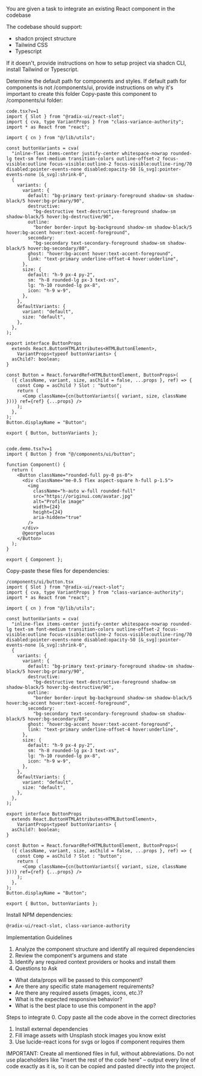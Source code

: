 You are given a task to integrate an existing React component in the codebase

The codebase should support:
- shadcn project structure  
- Tailwind CSS
- Typescript

If it doesn't, provide instructions on how to setup project via shadcn CLI, install Tailwind or Typescript.

Determine the default path for components and styles. 
If default path for components is not /components/ui, provide instructions on why it's important to create this folder
Copy-paste this component to /components/ui folder:
```tsx
code.tsx?v=1
import { Slot } from "@radix-ui/react-slot";
import { cva, type VariantProps } from "class-variance-authority";
import * as React from "react";

import { cn } from "@/lib/utils";

const buttonVariants = cva(
  "inline-flex items-center justify-center whitespace-nowrap rounded-lg text-sm font-medium transition-colors outline-offset-2 focus-visible:outline focus-visible:outline-2 focus-visible:outline-ring/70 disabled:pointer-events-none disabled:opacity-50 [&_svg]:pointer-events-none [&_svg]:shrink-0",
  {
    variants: {
      variant: {
        default: "bg-primary text-primary-foreground shadow-sm shadow-black/5 hover:bg-primary/90",
        destructive:
          "bg-destructive text-destructive-foreground shadow-sm shadow-black/5 hover:bg-destructive/90",
        outline:
          "border border-input bg-background shadow-sm shadow-black/5 hover:bg-accent hover:text-accent-foreground",
        secondary:
          "bg-secondary text-secondary-foreground shadow-sm shadow-black/5 hover:bg-secondary/80",
        ghost: "hover:bg-accent hover:text-accent-foreground",
        link: "text-primary underline-offset-4 hover:underline",
      },
      size: {
        default: "h-9 px-4 py-2",
        sm: "h-8 rounded-lg px-3 text-xs",
        lg: "h-10 rounded-lg px-8",
        icon: "h-9 w-9",
      },
    },
    defaultVariants: {
      variant: "default",
      size: "default",
    },
  },
);

export interface ButtonProps
  extends React.ButtonHTMLAttributes<HTMLButtonElement>,
    VariantProps<typeof buttonVariants> {
  asChild?: boolean;
}

const Button = React.forwardRef<HTMLButtonElement, ButtonProps>(
  ({ className, variant, size, asChild = false, ...props }, ref) => {
    const Comp = asChild ? Slot : "button";
    return (
      <Comp className={cn(buttonVariants({ variant, size, className }))} ref={ref} {...props} />
    );
  },
);
Button.displayName = "Button";

export { Button, buttonVariants };


code.demo.tsx?v=1
import { Button } from "@/components/ui/button";

function Component() {
  return (
    <Button className="rounded-full py-0 ps-0">
      <div className="me-0.5 flex aspect-square h-full p-1.5">
        <img
          className="h-auto w-full rounded-full"
          src="https://originui.com/avatar.jpg"
          alt="Profile image"
          width={24}
          height={24}
          aria-hidden="true"
        />
      </div>
      @georgelucas
    </Button>
  );
}

export { Component };

```

Copy-paste these files for dependencies:
```tsx
/components/ui/button.tsx
import { Slot } from "@radix-ui/react-slot";
import { cva, type VariantProps } from "class-variance-authority";
import * as React from "react";

import { cn } from "@/lib/utils";

const buttonVariants = cva(
  "inline-flex items-center justify-center whitespace-nowrap rounded-lg text-sm font-medium transition-colors outline-offset-2 focus-visible:outline focus-visible:outline-2 focus-visible:outline-ring/70 disabled:pointer-events-none disabled:opacity-50 [&_svg]:pointer-events-none [&_svg]:shrink-0",
  {
    variants: {
      variant: {
        default: "bg-primary text-primary-foreground shadow-sm shadow-black/5 hover:bg-primary/90",
        destructive:
          "bg-destructive text-destructive-foreground shadow-sm shadow-black/5 hover:bg-destructive/90",
        outline:
          "border border-input bg-background shadow-sm shadow-black/5 hover:bg-accent hover:text-accent-foreground",
        secondary:
          "bg-secondary text-secondary-foreground shadow-sm shadow-black/5 hover:bg-secondary/80",
        ghost: "hover:bg-accent hover:text-accent-foreground",
        link: "text-primary underline-offset-4 hover:underline",
      },
      size: {
        default: "h-9 px-4 py-2",
        sm: "h-8 rounded-lg px-3 text-xs",
        lg: "h-10 rounded-lg px-8",
        icon: "h-9 w-9",
      },
    },
    defaultVariants: {
      variant: "default",
      size: "default",
    },
  },
);

export interface ButtonProps
  extends React.ButtonHTMLAttributes<HTMLButtonElement>,
    VariantProps<typeof buttonVariants> {
  asChild?: boolean;
}

const Button = React.forwardRef<HTMLButtonElement, ButtonProps>(
  ({ className, variant, size, asChild = false, ...props }, ref) => {
    const Comp = asChild ? Slot : "button";
    return (
      <Comp className={cn(buttonVariants({ variant, size, className }))} ref={ref} {...props} />
    );
  },
);
Button.displayName = "Button";

export { Button, buttonVariants };

```

Install NPM dependencies:
```bash
@radix-ui/react-slot, class-variance-authority
```

Implementation Guidelines
 1. Analyze the component structure and identify all required dependencies
 2. Review the component's argumens and state
 3. Identify any required context providers or hooks and install them
 4. Questions to Ask
 - What data/props will be passed to this component?
 - Are there any specific state management requirements?
 - Are there any required assets (images, icons, etc.)?
 - What is the expected responsive behavior?
 - What is the best place to use this component in the app?

Steps to integrate
 0. Copy paste all the code above in the correct directories
 1. Install external dependencies
 2. Fill image assets with Unsplash stock images you know exist
 3. Use lucide-react icons for svgs or logos if component requires them


IMPORTANT: Create all mentioned files in full, without abbreviations. Do not use placeholders like "insert the rest of the code here" – output every line of code exactly as it is, so it can be copied and pasted directly into the project.
